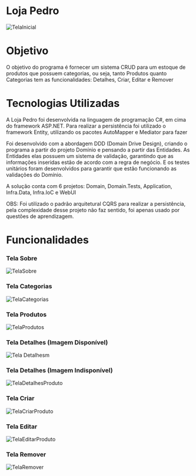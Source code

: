 # Loja Pedro

![TelaInicial](https://github.com/PedroLorea/LojaPedro/assets/101357140/00728414-db2d-4254-b4ea-a24b325a9d2b)


# Objetivo
O objetivo do programa é fornecer um sistema CRUD para um estoque de produtos que possuem categorias, ou seja, tanto Produtos quanto Categorias tem as funcionalidades: Detalhes, Criar, Editar e Remover

# Tecnologias Utilizadas
A Loja Pedro foi desenvolvida na linguagem de programação C#, em cima do framework ASP.NET. 
Para realizar a persistência foi utilizado o framework Entity, utilizando os pacotes AutoMapper e Mediator para fazer 

Foi desenvolvido com a abordagem DDD (Domain Drive Design), criando o programa a partir do projeto Domínio e pensando a partir das Entidades. As Entidades elas possuem um sistema de validação, garantindo que as informações inseridas estão de acordo com a regra de negócio. E os testes unitários foram desenvolvidos para garantir que estão funcionando as validações do Domínio.

A solução conta com 6 projetos: Domain, Domain.Tests, Application, Infra.Data, Infra.IoC e WebUI

OBS: Foi utilizado o padrão arquitetural CQRS para realizar a persistência, pela complexidade desse projeto não faz sentido, foi apenas usado por questões de aprendizagem.



# Funcionalidades

### Tela Sobre
![TelaSobre](https://github.com/PedroLorea/LojaPedro/assets/101357140/fb36798d-d276-4bce-857d-ad7bc5e07440)


### Tela Categorias
![TelaCategorias](https://github.com/PedroLorea/LojaPedro/assets/101357140/37d864ec-cfd4-48eb-9f1f-d2836bd8ca1a)


### Tela Produtos
![TelaProdutos](https://github.com/PedroLorea/LojaPedro/assets/101357140/363b90c5-1680-45fe-9144-eef56681c39c)


### Tela Detalhes (Imagem Disponível)
<img src="https://github.com/PedroLorea/LojaPedro/assets/101357140/32602763-ad89-448b-b303-81a38821347c" alt="Tela Detalhesm">


### Tela Detalhes (Imagem Indisponível)
![TelaDetalhesProduto](https://github.com/PedroLorea/LojaPedro/assets/101357140/c1d0f89b-1014-468b-8cbf-b519a7cc88f2)


### Tela Criar
![TelaCriarProduto](https://github.com/PedroLorea/LojaPedro/assets/101357140/e2f82aaa-4d15-4816-8343-d48e69165712)


### Tela Editar
![TelaEditarProduto](https://github.com/PedroLorea/LojaPedro/assets/101357140/3d76d8a5-d583-4311-b95f-bc748ba3cb31)


### Tela Remover
![TelaRemover](https://github.com/PedroLorea/LojaPedro/assets/101357140/6ff8383a-e742-4648-bbac-481fead51683)
